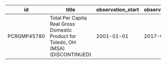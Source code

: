 | id          | title                                                                            | observation_start   | observation_end   |
|-------------|----------------------------------------------------------------------------------|---------------------|-------------------|
| PCRGMP45780 | Total Per Capita Real Gross Domestic Product for Toledo, OH (MSA) (DISCONTINUED) | 2001-01-01          | 2017-01-01        |